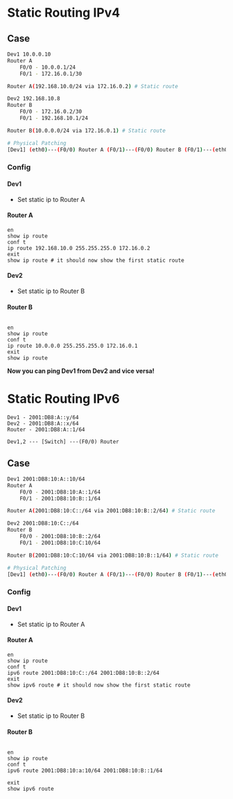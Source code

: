 # Static Routing IPv4
## Case
```bash
Dev1 10.0.0.10
Router A
	F0/0 - 10.0.0.1/24
	F0/1 - 172.16.0.1/30

Router A(192.168.10.0/24 via 172.16.0.2) # Static route 

Dev2 192.168.10.8
Router B
	F0/0 - 172.16.0.2/30
	F0/1 - 192.168.10.1/24

Router B(10.0.0.0/24 via 172.16.0.1) # Static route 

# Physical Patching
[Dev1] (eth0)---(F0/0) Router A (F0/1)---(F0/0) Router B (F0/1)---(eth0) [Dev2]
```

### Config
#### Dev1
* Set static ip to Router A


#### Router A
```
en
show ip route
conf t
ip route 192.168.10.0 255.255.255.0 172.16.0.2
exit 
show ip route # it should now show the first static route
```

#### Dev2
* Set static ip to Router B

#### Router B
```

en
show ip route 
conf t 
ip route 10.0.0.0 255.255.255.0 172.16.0.1
exit
show ip route
```

**Now you can ping Dev1 from Dev2 and vice versa!**

# Static Routing IPv6

```
Dev1 - 2001:DB8:A::y/64
Dev2 - 2001:DB8:A::x/64
Router - 2001:DB8:A::1/64 

Dev1,2 --- [Switch] ---(F0/0) Router
```

## Case
```bash
Dev1 2001:DB8:10:A::10/64
Router A
	F0/0 - 2001:DB8:10:A::1/64
	F0/1 - 2001:DB8:10:B::1/64

Router A(2001:DB8:10:C::/64 via 2001:DB8:10:B::2/64) # Static route 

Dev2 2001:DB8:10:C::/64
Router B
	F0/0 - 2001:DB8:10:B::2/64
	F0/1 - 2001:DB8:10:C:10/64

Router B(2001:DB8:10:C:10/64 via 2001:DB8:10:B::1/64) # Static route 

# Physical Patching
[Dev1] (eth0)---(F0/0) Router A (F0/1)---(F0/0) Router B (F0/1)---(eth0) [Dev2]
```

### Config
#### Dev1
* Set static ip to Router A


#### Router A
```
en
show ip route
conf t
ipv6 route 2001:DB8:10:C::/64 2001:DB8:10:B::2/64
exit 
show ipv6 route # it should now show the first static route
```

#### Dev2
* Set static ip to Router B

#### Router B
```

en
show ip route 
conf t 
ipv6 route 2001:DB8:10:a:10/64 2001:DB8:10:B::1/64

exit
show ipv6 route
```

